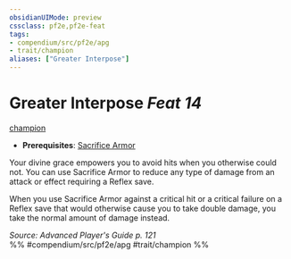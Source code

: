 ```yaml
---
obsidianUIMode: preview
cssclass: pf2e,pf2e-feat
tags:
- compendium/src/pf2e/apg
- trait/champion
aliases: ["Greater Interpose"]
---
```

# Greater Interpose  *Feat 14*  
[champion](Reference/Rules/Traits/champion.md "Champion Class Trait")  

- **Prerequisites**: [Sacrifice Armor](sacrifice-armor-apg.md)

Your divine grace empowers you to avoid hits when you otherwise could not. You can use Sacrifice Armor to reduce any type of damage from an attack or effect requiring a Reflex save.

When you use Sacrifice Armor against a critical hit or a critical failure on a Reflex save that would otherwise cause you to take double damage, you take the normal amount of damage instead.

*Source: Advanced Player's Guide p. 121*  
%% #compendium/src/pf2e/apg #trait/champion %%